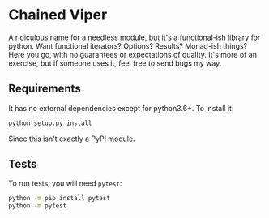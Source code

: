 # Chained Viper
A ridiculous name for a needless module, but it's a functional-ish library for python. Want functional iterators? Options? Results? Monad-ish things? Here you go, with no guarantees or expectations of quality. It's more of an exercise, but if someone uses it, feel free to send bugs my way.


## Requirements
It has no external dependencies except for python3.6+. To install it:

```bash
python setup.py install
```

Since this isn't exactly a PyPI module.


## Tests
To run tests, you will need `pytest`:
```bash
python -m pip install pytest
python -m pytest
```
